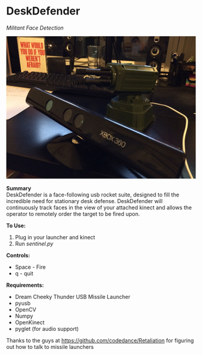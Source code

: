 DeskDefender
============
_Militant Face Detection_

<img src="https://github.com/jamessha78/DeskDefender/raw/master/images/cover_photo.jpg">

__Summary__  
DeskDefender is a face-following usb rocket suite, designed to fill the incredible need for stationary desk defense. DeskDefender will continuously track faces in the view of your attached kinect and allows the operator to remotely order the target to be fired upon.  

__To Use:__  
1. Plug in your launcher and kinect  
2. Run _sentinel.py_  

__Controls:__  
* Space - Fire  
* q - quit  

__Requirements:__  
* Dream Cheeky Thunder USB Missile Launcher  
* pyusb  
* OpenCV  
* Numpy  
* OpenKinect  
* pyglet (for audio support)  

Thanks to the guys at https://github.com/codedance/Retaliation for figuring out how to talk to missile launchers
